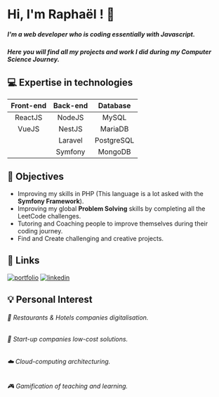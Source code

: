
# Hi, I'm Raphaël ! 👋

##### I'm a web developer who is coding essentially with Javascript.
##### Here you will find all my projects and work I did during my Computer Science Journey.





## 💻 Expertise in technologies

| Front-end | Back-end | Database |
|:-----------------------:|:-----------------------:|:-----------------------:|
|     ReactJS      |     NodeJS      |     MySQL |
|     VueJS     |     NestJS      |     MariaDB |
|           |     Laravel      |     PostgreSQL |
|           |     Symfony      |     MongoDB |

## 🎯 Objectives 
- Improving my skills in PHP (This language is a lot asked with the **Symfony Framework**).
- Improving my global **Problem Solving** skills by completing all the LeetCode challenges.
- Tutoring and Coaching people to improve themselves during their coding journey.
- Find and Create challenging and creative projects.
## 🔗 Links
[![portfolio](https://img.shields.io/badge/my_portfolio-000?style=for-the-badge&logo=ko-fi&logoColor=white)](https://raphaelreynaud.com)
[![linkedin](https://img.shields.io/badge/linkedin-0A66C2?style=for-the-badge&logo=linkedin&logoColor=white)](https://www.linkedin.com/in/raphael-reynaud-dev/)


## 💡 Personal Interest
###### 🍲 Restaurants & Hotels companies digitalisation.
###### 🏨 Start-up companies low-cost solutions.
###### ☁️ Cloud-computing architecturing.
###### 🎮 Gamification of teaching and learning.
